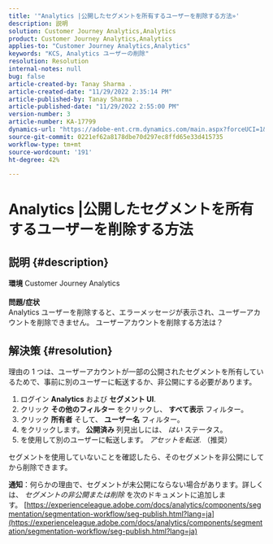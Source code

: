 ```yaml
---
title: '"Analytics |公開したセグメントを所有するユーザーを削除する方法»'
description: 説明
solution: Customer Journey Analytics,Analytics
product: Customer Journey Analytics,Analytics
applies-to: "Customer Journey Analytics,Analytics"
keywords: "KCS, Analytics ユーザーの削除"
resolution: Resolution
internal-notes: null
bug: false
article-created-by: Tanay Sharma .
article-created-date: "11/29/2022 2:35:14 PM"
article-published-by: Tanay Sharma .
article-published-date: "11/29/2022 2:55:00 PM"
version-number: 3
article-number: KA-17799
dynamics-url: "https://adobe-ent.crm.dynamics.com/main.aspx?forceUCI=1&pagetype=entityrecord&etn=knowledgearticle&id=1db12f03-f36f-ed11-9562-6045bd006239"
source-git-commit: 0221ef62a8178dbe70d297ec8ffd65e33d415735
workflow-type: tm+mt
source-wordcount: '191'
ht-degree: 42%

---
```


# Analytics |公開したセグメントを所有するユーザーを削除する方法

## 説明 {#description}

<b>環境</b>
Customer Journey Analytics
<br> <br><b>問題/症状</b><br>Analytics ユーザーを削除すると、エラーメッセージが表示され、ユーザーアカウントを削除できません。 ユーザーアカウントを削除する方法は？<br>

## 解決策 {#resolution}




理由の 1 つは、ユーザーアカウントが一部の公開されたセグメントを所有しているためで、事前に別のユーザーに転送するか、非公開にする必要があります。

1. ログイン <b>Analytics</b> および <b>セグメント UI</b>.
2. クリック <b>その他のフィルター</b> をクリックし、 <b>すべて表示</b> フィルター。
3. クリック <b>所有者</b> そして、 <b>ユーザー名</b> フィルター。
4. をクリックします。 <b>公開済み</b> 列見出しには、 *はい* ステータス。
5. を使用して別のユーザーに転送します。 *アセットを転送*. （推奨）


セグメントを使用していないことを確認したら、そのセグメントを非公開にしてから削除できます。



<b>通知</b>：何らかの理由で、セグメントが未公開にならない場合があります。詳しくは、 *セグメントの非公開または削除* を次のドキュメントに追加します。 [https://experienceleague.adobe.com/docs/analytics/components/segmentation/segmentation-workflow/seg-publish.html?lang=ja](https://experienceleague.adobe.com/docs/analytics/components/segmentation/segmentation-workflow/seg-publish.html?lang=ja)


